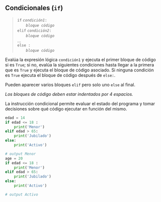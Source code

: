 ## Condicionales (`if`)

> `if` _`condición1`_`:`  
&ensp;&ensp;&ensp;&ensp;_`bloque código`_  
`elif` _`condición2`_`:`  
&ensp;&ensp;&ensp;&ensp;_`bloque código`_  
...  
`else :`  
&ensp;&ensp;&ensp;&ensp;_`bloque código`_


Evalúa la expresión lógica `condición1` y ejecuta el primer bloque de código si es `True`; si no, evalúa la siguientes condiciones hasta llegar a la primera que es `True` y ejecuta el bloque de código asociado. Si ninguna condición es `True` ejecuta el bloque de código después de `else:`.

Pueden aparecer varios bloques `elif` pero solo uno `else` al final.

<i class="fa fa-exclamation-triangle" style="color:red;"></i> _Los bloques de código deben estar indentados por 4 espacios._

La instrucción condicional permite evaluar el estado del programa y tomar decisiones sobre qué código ejecutar en función del mismo.

```python linenums="1"
edad = 14
if edad <= 18 : 
    print('Menor')
elif edad > 65:
    print('Jubilado')
else:
    print('Activo')

# output Menor
age = 20
if edad <= 18 : 
    print('Menor')
elif edad > 65:
    print('Jubilado')
else:
    print('Activo')

# output Activo
```